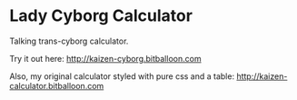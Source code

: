 # Lady Cyborg Calculator

Talking trans-cyborg calculator.

Try it out here:
http://kaizen-cyborg.bitballoon.com

Also, my original calculator styled with pure css and a table:
http://kaizen-calculator.bitballoon.com 
